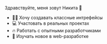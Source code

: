 Здравствуйте, меня зовут Никита 👋

- 👨‍💻 Хочу создавать классные интрефейсы  
- 💻 Участовать в реальных проектах  
- 🔥 Работать с опытными разработчиками  
- :star2: Изучать новое в web-разработке 
